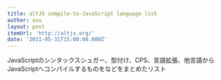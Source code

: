 ```yaml
---
title: altJS compile-to-JavaScript language list
author: azu
layout: post
itemUrl: 'http://altjs.org/'
date: '2011-05-31T15:00:00.000Z'
---
```

JavaScriptのシンタックスシュガー、型付け、CPS、言語拡張、他言語からJavaScriptへコンパイルするものをなどをまとめたリスト
